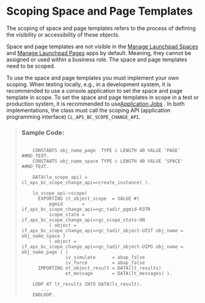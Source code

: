 <!-- loio74d5b1a9ec654bf59871631eba0491d6 -->

# Scoping Space and Page Templates

The scoping of space and page templates refers to the process of defining the visibility or accessibility of these objects.

Space and page templates are not visible in the [Manage Launchpad Spaces](https://help.sap.com/docs/btp/user-interface-configurations/manage-launchpad-spaces?version=Cloud) and [Manage Launchpad Pages](https://help.sap.com/docs/btp/user-interface-configurations/manage-launchpad-pages?version=Cloud) apps by default. Meaning, they cannot be assigned or used within a business role. The space and page templates need to be scoped.

To use the space and page templates you must implement your own scoping. When testing locally, e.g., in a development system, it is recommended to use a console application to set the space and page template in scope. To set the space and page templates in scope in a test or production system, it is recommended to use[Application Jobs](https://help.sap.com/docs/btp/sap-business-technology-platform/application-jobs-3?version=Cloud) . In both implementations, the class must call the scoping API \(application programming interface\) `CL_APS_BC_SCOPE_CHANGE_API`.

> ### Sample Code:  
> ```
> 
>     CONSTANTS obj_name_page  TYPE c LENGTH 40 VALUE 'PAGE' ##NO_TEXT.
>     CONSTANTS obj_name_space TYPE c LENGTH 40 VALUE 'SPACE' ##NO_TEXT.
> 
>     DATA(lo_scope_api) = cl_aps_bc_scope_change_api=>create_instance( ).
> 
>     lo_scope_api->scope(
>       EXPORTING it_object_scope  = VALUE #(
>           pgmid       = if_aps_bc_scope_change_api=>gc_tadir_pgmid-R3TR
>           scope_state = if_aps_bc_scope_change_api=>gc_scope_state-ON
>           ( object = if_aps_bc_scope_change_api=>gc_tadir_object-UIST obj_name = obj_name_space )
>           ( object = if_aps_bc_scope_change_api=>gc_tadir_object-UIPG obj_name = obj_name_page ) )
>                 iv_simulate      = abap_false
>                 iv_force         = abap_false
>       IMPORTING et_object_result = DATA(lt_results)
>                 et_message       = DATA(lt_messages) ).
> 
>     LOOP AT lt_results INTO DATA(ls_result).
>        ...
>     ENDLOOP.
> 
> ```

